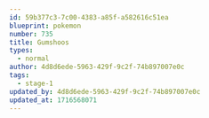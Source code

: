 ```yaml
---
id: 59b377c3-7c00-4383-a85f-a582616c51ea
blueprint: pokemon
number: 735
title: Gumshoos
types:
  - normal
author: 4d8d6ede-5963-429f-9c2f-74b897007e0c
tags:
  - stage-1
updated_by: 4d8d6ede-5963-429f-9c2f-74b897007e0c
updated_at: 1716568071
---
```

